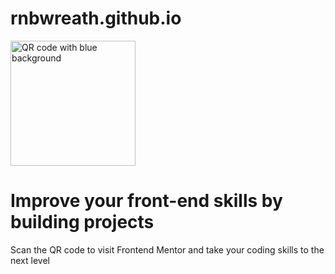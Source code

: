 # rnbwreath.github.io
<html>
<head>
	<link rel="stylesheet" href="styles.css">
</head>
	<body>
		<img src="https://photos.google.com/photo/AF1QipNpcKns7Scx2iHR376aiLEkr6LyxFv_xbFoMA7T" alt="QR code with blue background" height="200" width="200">
		<h1>Improve your front-end skills by building projects</h1>
		<p>Scan the QR code to visit Frontend Mentor and take your coding skills to the next level</p>
	</body>
</html>
